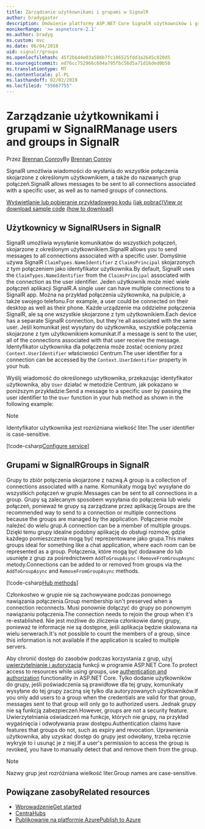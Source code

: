 ```yaml
---
title: Zarządzanie użytkownikami i grupami w SignalR
author: bradygaster
description: Omówienie platformy ASP.NET Core SignalR użytkowników i grup zarządzania.
monikerRange: '>= aspnetcore-2.1'
ms.author: bradyg
ms.custom: mvc
ms.date: 06/04/2018
uid: signalr/groups
ms.openlocfilehash: 45f2bb44e03a586b7fc186525fdd3a2645c820d5
ms.sourcegitcommit: ed76cc752966c604a795fbc56d5a71d16ded0b58
ms.translationtype: MT
ms.contentlocale: pl-PL
ms.lasthandoff: 02/02/2019
ms.locfileid: "55667755"
---
```

# <a name="manage-users-and-groups-in-signalr"></a><span data-ttu-id="963f2-103">Zarządzanie użytkownikami i grupami w SignalR</span><span class="sxs-lookup"><span data-stu-id="963f2-103">Manage users and groups in SignalR</span></span>

<span data-ttu-id="963f2-104">Przez [Brennan Conroy](https://github.com/BrennanConroy)</span><span class="sxs-lookup"><span data-stu-id="963f2-104">By [Brennan Conroy](https://github.com/BrennanConroy)</span></span>

<span data-ttu-id="963f2-105">SignalR umożliwia wiadomości do wysłania do wszystkie połączenia skojarzone z określonym użytkownikiem, a także do nazwanych grup połączeń.</span><span class="sxs-lookup"><span data-stu-id="963f2-105">SignalR allows messages to be sent to all connections associated with a specific user, as well as to named groups of connections.</span></span>

<span data-ttu-id="963f2-106">[Wyświetlanie lub pobieranie przykładowego kodu](https://github.com/aspnet/Docs/tree/master/aspnetcore/signalr/groups/sample/) [(jak pobrać)](xref:index#how-to-download-a-sample)</span><span class="sxs-lookup"><span data-stu-id="963f2-106">[View or download sample code](https://github.com/aspnet/Docs/tree/master/aspnetcore/signalr/groups/sample/) [(how to download)](xref:index#how-to-download-a-sample)</span></span>

## <a name="users-in-signalr"></a><span data-ttu-id="963f2-107">Użytkownicy w SignalR</span><span class="sxs-lookup"><span data-stu-id="963f2-107">Users in SignalR</span></span>

<span data-ttu-id="963f2-108">SignalR umożliwia wysyłanie komunikatów do wszystkich połączeń, skojarzone z określonym użytkownikiem.</span><span class="sxs-lookup"><span data-stu-id="963f2-108">SignalR allows you to send messages to all connections associated with a specific user.</span></span> <span data-ttu-id="963f2-109">Domyślnie używa SignalR `ClaimTypes.NameIdentifier` z `ClaimsPrincipal` skojarzonych z tym połączeniem jako identyfikator użytkownika.</span><span class="sxs-lookup"><span data-stu-id="963f2-109">By default, SignalR uses the `ClaimTypes.NameIdentifier` from the `ClaimsPrincipal` associated with the connection as the user identifier.</span></span> <span data-ttu-id="963f2-110">Jeden użytkownik może mieć wiele połączeń aplikacji SignalR.</span><span class="sxs-lookup"><span data-stu-id="963f2-110">A single user can have multiple connections to a SignalR app.</span></span> <span data-ttu-id="963f2-111">Można na przykład połączenia użytkownika, na pulpicie, a także swojego telefonu.</span><span class="sxs-lookup"><span data-stu-id="963f2-111">For example, a user could be connected on their desktop as well as their phone.</span></span> <span data-ttu-id="963f2-112">Każde urządzenie ma oddzielne połączenia SignalR, ale są one wszystkie skojarzone z tym użytkownikiem.</span><span class="sxs-lookup"><span data-stu-id="963f2-112">Each device has a separate SignalR connection, but they're all associated with the same user.</span></span> <span data-ttu-id="963f2-113">Jeśli komunikat jest wysyłany do użytkownika, wszystkie połączenia skojarzone z tym użytkownikiem komunikat.</span><span class="sxs-lookup"><span data-stu-id="963f2-113">If a message is sent to the user, all of the connections associated with that user receive the message.</span></span> <span data-ttu-id="963f2-114">Identyfikator użytkownika dla połączenia może zostać oceniony przez `Context.UserIdentifier` właściwości Centrum.</span><span class="sxs-lookup"><span data-stu-id="963f2-114">The user identifier for a connection can be accessed by the `Context.UserIdentifier` property in your hub.</span></span>

<span data-ttu-id="963f2-115">Wyślij wiadomość do określonego użytkownika, przekazując identyfikator użytkownika, aby `User` działać w metodzie Centrum, jak pokazano w poniższym przykładzie:</span><span class="sxs-lookup"><span data-stu-id="963f2-115">Send a message to a specific user by passing the user identifier to the `User` function in your hub method as shown in the following example:</span></span>

> [!NOTE]
> <span data-ttu-id="963f2-116">Identyfikator użytkownika jest rozróżniana wielkość liter.</span><span class="sxs-lookup"><span data-stu-id="963f2-116">The user identifier is case-sensitive.</span></span>

[!code-csharp[Configure service](groups/sample/hubs/chathub.cs?range=29-32)]

## <a name="groups-in-signalr"></a><span data-ttu-id="963f2-117">Grupami w SignalR</span><span class="sxs-lookup"><span data-stu-id="963f2-117">Groups in SignalR</span></span>

<span data-ttu-id="963f2-118">Grupy to zbiór połączenia skojarzone z nazwą.</span><span class="sxs-lookup"><span data-stu-id="963f2-118">A group is a collection of connections associated with a name.</span></span> <span data-ttu-id="963f2-119">Komunikaty mogą być wysyłane do wszystkich połączeń w grupie.</span><span class="sxs-lookup"><span data-stu-id="963f2-119">Messages can be sent to all connections in a group.</span></span> <span data-ttu-id="963f2-120">Grupy są zalecanym sposobem wysyłania do połączenia lub wielu połączeń, ponieważ te grupy są zarządzane przez aplikację.</span><span class="sxs-lookup"><span data-stu-id="963f2-120">Groups are the recommended way to send to a connection or multiple connections because the groups are managed by the application.</span></span> <span data-ttu-id="963f2-121">Połączenie może należeć do wielu grup.</span><span class="sxs-lookup"><span data-stu-id="963f2-121">A connection can be a member of multiple groups.</span></span> <span data-ttu-id="963f2-122">Dzięki temu grupy idealne podobny aplikację do obsługi rozmów, gdzie każdego pomieszczenia mogą być reprezentowane jako grupa.</span><span class="sxs-lookup"><span data-stu-id="963f2-122">This makes groups ideal for something like a chat application, where each room can be represented as a group.</span></span> <span data-ttu-id="963f2-123">Połączenia, które mogą być dodawane do lub usunięte z grup za pośrednictwem `AddToGroupAsync` i `RemoveFromGroupAsync` metody.</span><span class="sxs-lookup"><span data-stu-id="963f2-123">Connections can be added to or removed from groups via the `AddToGroupAsync` and `RemoveFromGroupAsync` methods.</span></span>

[!code-csharp[Hub methods](groups/sample/hubs/chathub.cs?range=15-27)]

<span data-ttu-id="963f2-124">Członkostwo w grupie nie są zachowywane podczas ponownego nawiązania połączenia.</span><span class="sxs-lookup"><span data-stu-id="963f2-124">Group membership isn't preserved when a connection reconnects.</span></span> <span data-ttu-id="963f2-125">Musi ponownie dołączyć do grupy po ponownym nawiązaniu połączenia.</span><span class="sxs-lookup"><span data-stu-id="963f2-125">The connection needs to rejoin the group when it's re-established.</span></span> <span data-ttu-id="963f2-126">Nie jest możliwe do zliczenia członkowie danej grupy, ponieważ te informacje nie są dostępne, jeśli aplikacja będzie skalowana na wielu serwerach.</span><span class="sxs-lookup"><span data-stu-id="963f2-126">It's not possible to count the members of a group, since this information is not available if the application is scaled to multiple servers.</span></span>

<span data-ttu-id="963f2-127">Aby chronić dostęp do zasobów podczas korzystania z grup, użyj [uwierzytelnianie i autoryzacja](xref:signalr/authn-and-authz) funkcji w programie ASP.NET Core.</span><span class="sxs-lookup"><span data-stu-id="963f2-127">To protect access to resources while using groups, use [authentication and authorization](xref:signalr/authn-and-authz) functionality in ASP.NET Core.</span></span> <span data-ttu-id="963f2-128">Tylko dodanie użytkowników do grupy, jeśli poświadczenia są prawidłowe dla tej grupy, komunikaty wysyłane do tej grupy zaczną się tylko dla autoryzowanych użytkowników.</span><span class="sxs-lookup"><span data-stu-id="963f2-128">If you only add users to a group when the credentials are valid for that group, messages sent to that group will only go to authorized users.</span></span> <span data-ttu-id="963f2-129">Jednak grupy nie są funkcją zabezpieczeń.</span><span class="sxs-lookup"><span data-stu-id="963f2-129">However, groups are not a security feature.</span></span> <span data-ttu-id="963f2-130">Uwierzytelniania oświadczeń ma funkcje, których nie grupy, na przykład wygaśnięcia i odwoływania praw dostępu.</span><span class="sxs-lookup"><span data-stu-id="963f2-130">Authentication claims have features that groups do not, such as expiry and revocation.</span></span> <span data-ttu-id="963f2-131">Uprawnienia użytkownika, aby uzyskać dostęp do grupy jest odwołany, trzeba ręcznie wykryje to i usunąć je z niej.</span><span class="sxs-lookup"><span data-stu-id="963f2-131">If a user's permission to access the group is revoked, you have to manually detect that and remove them from the group.</span></span>

> [!NOTE]
> <span data-ttu-id="963f2-132">Nazwy grup jest rozróżniana wielkość liter.</span><span class="sxs-lookup"><span data-stu-id="963f2-132">Group names are case-sensitive.</span></span>

## <a name="related-resources"></a><span data-ttu-id="963f2-133">Powiązane zasoby</span><span class="sxs-lookup"><span data-stu-id="963f2-133">Related resources</span></span>

* [<span data-ttu-id="963f2-134">Wprowadzenie</span><span class="sxs-lookup"><span data-stu-id="963f2-134">Get started</span></span>](xref:tutorials/signalr)
* [<span data-ttu-id="963f2-135">Centra</span><span class="sxs-lookup"><span data-stu-id="963f2-135">Hubs</span></span>](xref:signalr/hubs)
* [<span data-ttu-id="963f2-136">Publikowanie na platformie Azure</span><span class="sxs-lookup"><span data-stu-id="963f2-136">Publish to Azure</span></span>](xref:signalr/publish-to-azure-web-app)
